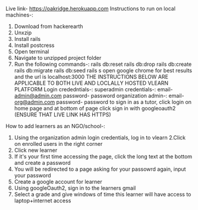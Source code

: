 Live link- https://oakridge.herokuapp.com
Instructions to run on local machines-:
1. Download from hackerearth
2. Unxzip
3. Install rails
4. Install postcress
5. Open terminal
6. Navigate to unzipped project folder
7. Run the following commands-:
rails db:reset
rails db:drop
rails db:create
rails db:migrate
rails db:seed
rails s
open google chrome for best results and the url is localhost:3000
THE INSTRUCTIONS BELOW ARE APPLICABLE TO BOTH LIVE AND LOCLALLY HOSTED VLEARN PLATFORM
Login crededntials-: superadmin credentials-:
email- admin@admin.com    password- password
organization admin-:   email- org@admin.com      password- password
to sign in as a tutor, click login on home page and at bottom of page click sign  in with googleoauth2 (ENSURE THAT LIVE LINK HAS HTTPS)

How to add learners as an NGO/school-:
1. Using the organization admin login credentials, log in to vlearn
2.Click on enrolled users in the right corner
3. Click new learner
4. If it's your first time accessing the page, click the long text at the bottom and create a password
5. You will be redirected to a page asking for your passowrd again, input your password
6. Create a google account for learner
7. Using googleOauth2, sign in to the learners gmail
8. Select a grade and give windows of time this learner will have access to laptop+internet access
